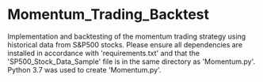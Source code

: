 # Momentum_Trading_Backtest
Implementation and backtesting of the momentum trading strategy using historical data from S&P500 stocks. Please ensure all dependencies are installed in accordance with 'requirements.txt' and that the 'SP500_Stock_Data_Sample' file is in the same directory as 'Momentum.py'. Python 3.7 was used to create 'Momentum.py'.

